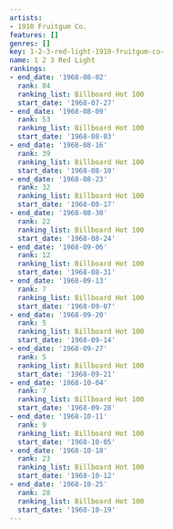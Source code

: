 ```yaml
---
artists:
- 1910 Fruitgum Co.
features: []
genres: []
key: 1-2-3-red-light-1910-fruitgum-co-
name: 1 2 3 Red Light
rankings:
- end_date: '1968-08-02'
  rank: 84
  ranking_list: Billboard Hot 100
  start_date: '1968-07-27'
- end_date: '1968-08-09'
  rank: 53
  ranking_list: Billboard Hot 100
  start_date: '1968-08-03'
- end_date: '1968-08-16'
  rank: 39
  ranking_list: Billboard Hot 100
  start_date: '1968-08-10'
- end_date: '1968-08-23'
  rank: 32
  ranking_list: Billboard Hot 100
  start_date: '1968-08-17'
- end_date: '1968-08-30'
  rank: 22
  ranking_list: Billboard Hot 100
  start_date: '1968-08-24'
- end_date: '1968-09-06'
  rank: 12
  ranking_list: Billboard Hot 100
  start_date: '1968-08-31'
- end_date: '1968-09-13'
  rank: 7
  ranking_list: Billboard Hot 100
  start_date: '1968-09-07'
- end_date: '1968-09-20'
  rank: 5
  ranking_list: Billboard Hot 100
  start_date: '1968-09-14'
- end_date: '1968-09-27'
  rank: 5
  ranking_list: Billboard Hot 100
  start_date: '1968-09-21'
- end_date: '1968-10-04'
  rank: 7
  ranking_list: Billboard Hot 100
  start_date: '1968-09-28'
- end_date: '1968-10-11'
  rank: 9
  ranking_list: Billboard Hot 100
  start_date: '1968-10-05'
- end_date: '1968-10-18'
  rank: 23
  ranking_list: Billboard Hot 100
  start_date: '1968-10-12'
- end_date: '1968-10-25'
  rank: 28
  ranking_list: Billboard Hot 100
  start_date: '1968-10-19'
---
```


